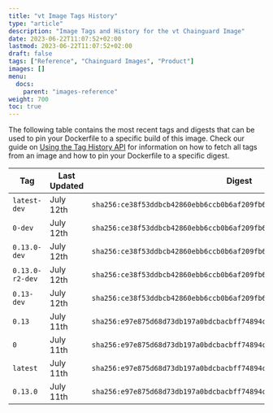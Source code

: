 ```yaml
---
title: "vt Image Tags History"
type: "article"
description: "Image Tags and History for the vt Chainguard Image"
date: 2023-06-22T11:07:52+02:00
lastmod: 2023-06-22T11:07:52+02:00
draft: false
tags: ["Reference", "Chainguard Images", "Product"]
images: []
menu:
  docs:
    parent: "images-reference"
weight: 700
toc: true
---
```


The following table contains the most recent tags and digests that can be used to pin your Dockerfile to a specific build of this image. Check our guide on [Using the Tag History API](/chainguard/chainguard-images/using-the-tag-history-api/) for information on how to fetch all tags from an image and how to pin your Dockerfile to a specific digest.

| Tag             | Last Updated | Digest                                                                    |
|-----------------|--------------|---------------------------------------------------------------------------|
| `latest-dev`    | July 12th    | `sha256:ce38f53ddbcb42860ebb6ccb0b6af209fb6d6ecca39f822e79c6744f45260196` |
| `0-dev`         | July 12th    | `sha256:ce38f53ddbcb42860ebb6ccb0b6af209fb6d6ecca39f822e79c6744f45260196` |
| `0.13.0-dev`    | July 12th    | `sha256:ce38f53ddbcb42860ebb6ccb0b6af209fb6d6ecca39f822e79c6744f45260196` |
| `0.13.0-r2-dev` | July 12th    | `sha256:ce38f53ddbcb42860ebb6ccb0b6af209fb6d6ecca39f822e79c6744f45260196` |
| `0.13-dev`      | July 12th    | `sha256:ce38f53ddbcb42860ebb6ccb0b6af209fb6d6ecca39f822e79c6744f45260196` |
| `0.13`          | July 11th    | `sha256:e97e875d68d73db197a0bdcbacbff74894ce07a7ff8232d92d268b171ad6c9fd` |
| `0`             | July 11th    | `sha256:e97e875d68d73db197a0bdcbacbff74894ce07a7ff8232d92d268b171ad6c9fd` |
| `latest`        | July 11th    | `sha256:e97e875d68d73db197a0bdcbacbff74894ce07a7ff8232d92d268b171ad6c9fd` |
| `0.13.0`        | July 11th    | `sha256:e97e875d68d73db197a0bdcbacbff74894ce07a7ff8232d92d268b171ad6c9fd` |
